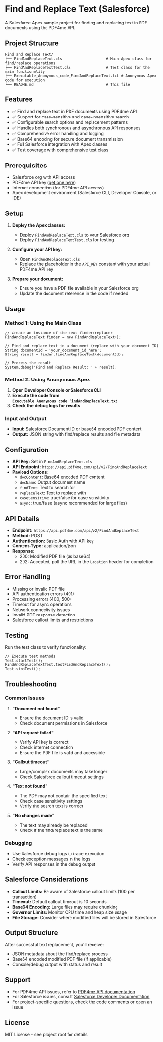 # Find and Replace Text (Salesforce)

A Salesforce Apex sample project for finding and replacing text in PDF documents using the PDF4me API.

## Project Structure

```
Find and Replace Text/
├── FindAndReplaceText.cls                    # Main Apex class for find/replace operations
├── FindAndReplaceTextTest.cls                # Test class for the main functionality
├── Executable_Anonymous_code_FindAndReplaceText.txt # Anonymous Apex code for execution
└── README.md                                 # This file
```

## Features

- ✅ Find and replace text in PDF documents using PDF4me API
- ✅ Support for case-sensitive and case-insensitive search
- ✅ Configurable search options and replacement patterns
- ✅ Handles both synchronous and asynchronous API responses
- ✅ Comprehensive error handling and logging
- ✅ Base64 encoding for secure document transmission
- ✅ Full Salesforce integration with Apex classes
- ✅ Test coverage with comprehensive test class

## Prerequisites

- Salesforce org with API access
- PDF4me API key ([get one here](https://dev.pdf4me.com/dashboard/#/api-keys/))
- Internet connection (for PDF4me API access)
- Apex development environment (Salesforce CLI, Developer Console, or IDE)

## Setup

1. **Deploy the Apex classes:**
   - Deploy `FindAndReplaceText.cls` to your Salesforce org
   - Deploy `FindAndReplaceTextTest.cls` for testing

2. **Configure your API key:**
   - Open `FindAndReplaceText.cls`
   - Replace the placeholder in the `API_KEY` constant with your actual PDF4me API key

3. **Prepare your document:**
   - Ensure you have a PDF file available in your Salesforce org
   - Update the document reference in the code if needed

## Usage

### Method 1: Using the Main Class

```apex
// Create an instance of the text finder/replacer
FindAndReplaceText finder = new FindAndReplaceText();

// Find and replace text in a document (replace with your document ID)
String documentId = 'your_document_id_here';
String result = finder.findAndReplaceText(documentId);

// Process the result
System.debug('Find and Replace Result: ' + result);
```

### Method 2: Using Anonymous Apex

1. **Open Developer Console or Salesforce CLI**
2. **Execute the code from `Executable_Anonymous_code_FindAndReplaceText.txt`**
3. **Check the debug logs for results**

### Input and Output

- **Input:** Salesforce Document ID or base64 encoded PDF content
- **Output:** JSON string with find/replace results and file metadata

## Configuration

- **API Key:** Set in `FindAndReplaceText.cls`
- **API Endpoint:** `https://api.pdf4me.com/api/v2/FindAndReplaceText`
- **Payload Options:**
  - `docContent`: Base64 encoded PDF content
  - `docName`: Output document name
  - `findText`: Text to search for
  - `replaceText`: Text to replace with
  - `caseSensitive`: true/false for case sensitivity
  - `async`: true/false (async recommended for large files)

## API Details

- **Endpoint:** `https://api.pdf4me.com/api/v2/FindAndReplaceText`
- **Method:** POST
- **Authentication:** Basic Auth with API key
- **Content-Type:** application/json
- **Response:**
  - 200: Modified PDF file (as base64)
  - 202: Accepted, poll the URL in the `Location` header for completion

## Error Handling

- Missing or invalid PDF file
- API authentication errors (401)
- Processing errors (400, 500)
- Timeout for async operations
- Network connectivity issues
- Invalid PDF response detection
- Salesforce callout limits and restrictions

## Testing

Run the test class to verify functionality:

```apex
// Execute test methods
Test.startTest();
FindAndReplaceTextTest.testFindAndReplaceText();
Test.stopTest();
```

## Troubleshooting

### Common Issues

1. **"Document not found"**
   - Ensure the document ID is valid
   - Check document permissions in Salesforce

2. **"API request failed"**
   - Verify API key is correct
   - Check internet connection
   - Ensure the PDF file is valid and accessible

3. **"Callout timeout"**
   - Large/complex documents may take longer
   - Check Salesforce callout timeout settings

4. **"Text not found"**
   - The PDF may not contain the specified text
   - Check case sensitivity settings
   - Verify the search text is correct

5. **"No changes made"**
   - The text may already be replaced
   - Check if the find/replace text is the same

### Debugging

- Use Salesforce debug logs to trace execution
- Check exception messages in the logs
- Verify API responses in the debug output

## Salesforce Considerations

- **Callout Limits:** Be aware of Salesforce callout limits (100 per transaction)
- **Timeout:** Default callout timeout is 10 seconds
- **Base64 Encoding:** Large files may require chunking
- **Governor Limits:** Monitor CPU time and heap size usage
- **File Storage:** Consider where modified files will be stored in Salesforce

## Output Structure

After successful text replacement, you'll receive:
- JSON metadata about the find/replace process
- Base64 encoded modified PDF file (if applicable)
- Console/debug output with status and result

## Support

- For PDF4me API issues, refer to [PDF4me API documentation](https://developer.pdf4me.com/docs/api/)
- For Salesforce issues, consult [Salesforce Developer Documentation](https://developer.salesforce.com/docs/)
- For project-specific questions, check the code comments or open an issue

## License

MIT License - see project root for details 